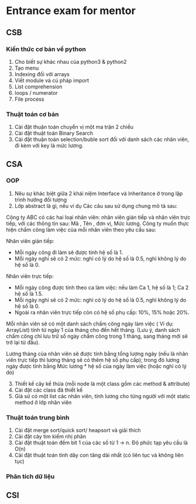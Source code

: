 # Entrance exam for mentor

## CSB
### Kiến thức cơ bản về python
1. Cho biết sự khác nhau của python3 & python2 
2. Tạo menu
3. Indexing đối với arrays
4. Viết module và cú pháp import 
5. List comprehension
6. loops / numerator
7. File process
### Thuật toán cơ bản

1. Cài đặt thuận toán chuyển vị một ma trận 2 chiều 
2. Cài đặt thuật toán Binary Search
3. Cài đặt thuận toán selection/buble sort đối với danh sách các nhân viên, đi kèm với key là mức lương.

## CSA
### OOP
1. Nêu sự khác biệt giữa 2 khái niệm Interface và Inheritance ở trong lập trình hướng đối tượng
2. Lớp abstract là gì, nêu ví dụ
Các câu sau sử dụng chung mô tả sau:  

Công ty ABC có các hai loại nhân viên: nhân viên gián tiếp và nhân viên trực tiếp, với các thông
tin sau: Mã , Tên , đơn vị, Mức lương. Công ty muốn thực hiện chấm công làm việc của mỗi nhân viên theo yêu cầu sau:

Nhân viên gián tiếp:
- Mỗi ngày công đi làm sẽ được tính hệ số là 1.
- Mỗi ngày nghỉ sẽ có 2 mức: nghỉ có lý do hệ số là 0.5, nghỉ không lý do hệ số là 0.

Nhân viên trực tiếp:

- Mỗi ngày công được tính theo ca làm việc: nếu làm Ca 1, hệ số là 1; Ca 2 hệ số là 1.5.
- Mỗi ngày nghỉ sẽ có 2 mức: nghỉ có lý do hệ số là 0.5, nghỉ không lý do hệ số là 0.
- Ngoài ra nhân viên trực tiếp còn có hệ số phụ cấp: 10%, 15% hoặc 20%.

Mỗi nhân viên sẽ có một danh sách chấm công ngày làm việc ( Ví dụ: ArrayList) tính từ ngày 1
của tháng cho đến hết tháng. (Lưu ý, danh sách chấm công chỉ lưu trữ số ngày chấm công trong
1 tháng, sang tháng mới sẽ trở lại từ đầu).  

Lương tháng của nhân viên sẽ được tính bằng tổng lương ngày (nếu là nhân viên trực tiếp thì
lương tháng sẽ có thêm hệ số phụ cấp); trong đó lương ngày được tính bằng Mức lương * hệ số
của ngày làm việc (hoặc nghỉ có lý do)

3. Thiết kế cây kế thừa (mỗi node là một class gồm các method & attribute)
4. Cài đặt các class đã thiết kế
5. Giả sử có một list các nhân viên, tính lương cho từng người với một static method ở lớp nhân viên

### Thuật toán trung bình
1. Cài đặt merge sort/quick sort/ heapsort và giải thích
2. Cài đặt cây tìm kiếm nhị phân
2. Cài đặt thuật toán đếm bit 1 của các số từ 1 -> n. Độ phức tạp yêu cầu là O(n)
3. Cài đặt thuật toán tính dãy con tăng dài nhất (có liên tục và không liên tục)
### Phân tích dữ liệu
## CSI
